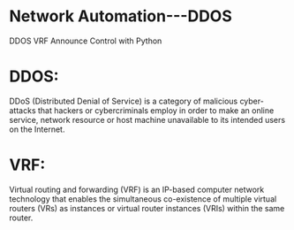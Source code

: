 # Network Automation---DDOS
DDOS VRF Announce Control with Python


# DDOS:
DDoS (Distributed Denial of Service) is a category of malicious cyber-attacks that hackers or cybercriminals employ in order to make an online service, network resource or host machine unavailable to its intended users on the Internet.

# VRF:
Virtual routing and forwarding (VRF) is an IP-based computer network technology that enables the simultaneous co-existence of multiple virtual routers (VRs) as instances or virtual router instances (VRIs) within the same router.



